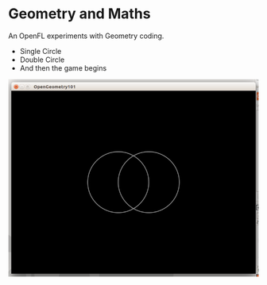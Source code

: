 Geometry and Maths
==================
An OpenFL experiments with Geometry coding.
 
 - Single Circle
 - Double Circle
 - And then the game begins


![Geometry 1](https://github.com/saumya/OpenGeom/blob/master/Assets/1.png "Duality")






[img1]: https://github.com/saumya/OpenGeom/blob/master/Assets/1.png